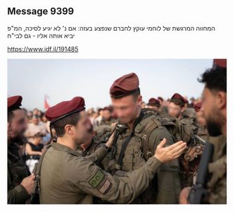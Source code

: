 ## Message 9399

המחווה המרגשת של לוחמי עוקץ לחברם שנפצע בעזה:
אם נ' לא יגיע לסיכה, המ"פ יביא אותה אליו - גם לבי"ח

https://www.idf.il/191485

![Photo](9399/9399_photo.jpg)
